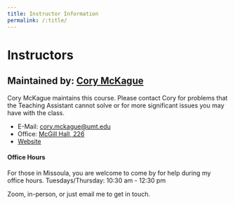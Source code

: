 ```yaml
---
title: Instructor Information
permalink: /:title/
---
```


# Instructors


## Maintained by: [Cory McKague](https://www.corymckague.com)

Cory McKague maintains this course. Please contact Cory for problems that the Teaching Assistant cannot solve or for more significant issues you may have with the class.

- E-Mail: [cory.mckague@umt.edu](mailto:cory.mckague@umt.edu?subject=120%20Question)
- Office: [McGill Hall, 226](https://www.google.com/maps/place/McGill+Hall,+32+Campus+Dr,+Missoula,+MT+59812/@46.8619179,-113.9857145,16.91z/data=!3m1!5s0x535dcc33c1f50273:0xb43516d74c13fb70!4m5!3m4!1s0x535dcc33c3d4cbd5:0xd77cd4f46bdf5b89!8m2!3d46.8624266!4d-113.9836088)
- [Website](http://www.corymckague.com)



#### Office Hours

For those in Missoula, you are welcome to come by for help during my office hours.
Tuesdays/Thursday: 10:30 am - 12:30 pm

Zoom, in-person, or just email me to get in touch.



